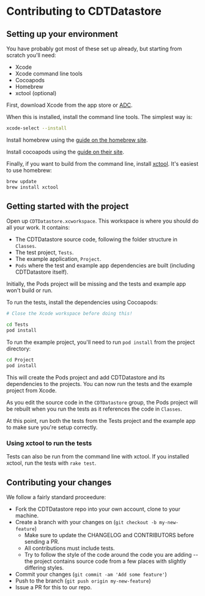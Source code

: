 # Contributing to CDTDatastore

## Setting up your environment

You have probably got most of these set up already, but starting from scratch
you'll need:

* Xcode
* Xcode command line tools
* Cocoapods
* Homebrew
* xctool (optional)

First, download Xcode from the app store or [ADC][adc].

When this is installed, install the command line tools. The simplest way is:

```bash
xcode-select --install
```

Install homebrew using the [guide on the homebrew site][homebrew].

Install cocoapods using the [guide on their site][cpinstall].

Finally, if you want to build from the command line, install [xctool][xctool].
It's easiest to use homebrew:

```bash
brew update
brew install xctool
```

## Getting started with the project

Open up `CDTDatastore.xcworkspace`. This workspace is where you should do all
your work. It contains:

* The CDTDatastore source code, following the folder structure in `Classes`.
* The test project, `Tests`.
* The example application, `Project`.
* `Pods` where the test and example app dependencies are built (including
  CDTDatastore itself).

Initially, the Pods project will be missing and the tests and example app
won't build or run.

To run the tests, install the dependencies using Cocoapods:

```bash
# Close the Xcode workspace before doing this!

cd Tests
pod install
```

To run the example project, you'll need to run `pod install` from the project
directory:

```bash
cd Project
pod install
```

This will create the Pods project and add CDTDatastore and its dependencies
to the projects. You can now run the tests and the example project from Xcode.

As you edit the source code in the `CDTDatastore` group, the Pods project will
be rebuilt when you run the tests as it references the code in `Classes`.

At this point, run both the tests from the Tests project and the example app
to make sure you're setup correctly.

### Using xctool to run the tests

Tests can also be run from the command line with xctool. If you installed
xctool, run the tests with `rake test`.

[adc]: http://developer.apple.com/
[xctool]: https://github.com/facebook/xctool
[homebrew]: http://brew.sh
[cpinstall]: http://guides.cocoapods.org/using/index.html

## Contributing your changes

We follow a fairly standard proceedure:

* Fork the CDTDatastore repo into your own account, clone to your machine.
* Create a branch with your changes on (`git checkout -b my-new-feature`)
  * Make sure to update the CHANGELOG and CONTRIBUTORS before sending a PR.
  * All contributions must include tests.
  * Try to follow the style of the code around the code you
    are adding -- the project contains source code from a few places with
    slightly differing styles.
* Commit your changes (`git commit -am 'Add some feature'`)
* Push to the branch (`git push origin my-new-feature`)
* Issue a PR for this to our repo.
